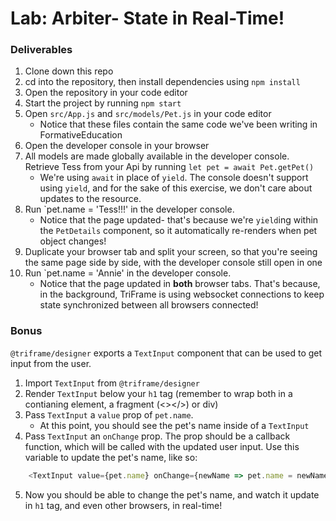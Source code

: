 # Lab: Arbiter- State in Real-Time!

### Deliverables

1. Clone down this repo
2. cd into the repository, then install dependencies using `npm install`
3. Open the repository in your code editor
4. Start the project by running `npm start`
5. Open `src/App.js` and `src/models/Pet.js` in your code editor
	* Notice that these files contain the same code we've been writing in FormativeEducation
6. Open the developer console in your browser
7. All models are made globally available in the developer console. Retrieve Tess from your Api by running `let pet = await Pet.getPet()`
	* We're using `await` in place of `yield`. The console doesn't support using `yield`, and for the sake of this exercise, we don't care about updates to the resource.
8. Run `pet.name = 'Tess!!!' in the developer console. 
	* Notice that the page updated- that's because we're `yield`ing within the `PetDetails` component, so it automatically re-renders when pet object changes!
9. Duplicate your browser tab and split your screen, so that you're seeing the same page side by side, with the developer console still open in one
10. Run `pet.name = 'Annie' in the developer console.
	* Notice that the page updated in **both** browser tabs. That's because, in the background, TriFrame is using websocket connections to keep state synchronized between all browsers connected!

### Bonus
`@triframe/designer` exports a `TextInput` component that can be used to get input from the user.
1. Import `TextInput` from `@triframe/designer`
2. Render `TextInput` below your `h1` tag (remember to wrap both in a contianing element, a fragment (<></>) or div)
3. Pass `TextInput` a `value` prop of `pet.name`. 
	* At this point, you should see the pet's name inside of a `TextInput`
4. Pass `TextInput` an `onChange` prop. The prop should be a callback function, which will be called with the updated user input. Use this variable to update the pet's name, like so:
```js
	<TextInput value={pet.name} onChange={newName => pet.name = newName}>
```
5. Now you should be able to change the pet's name, and watch it update in `h1` tag, and even other browsers, in real-time!
